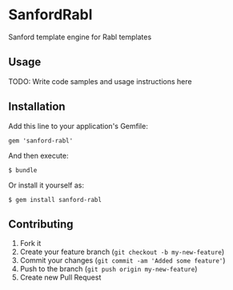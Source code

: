 # SanfordRabl

Sanford template engine for Rabl templates

## Usage

TODO: Write code samples and usage instructions here

## Installation

Add this line to your application's Gemfile:

    gem 'sanford-rabl'

And then execute:

    $ bundle

Or install it yourself as:

    $ gem install sanford-rabl

## Contributing

1. Fork it
2. Create your feature branch (`git checkout -b my-new-feature`)
3. Commit your changes (`git commit -am 'Added some feature'`)
4. Push to the branch (`git push origin my-new-feature`)
5. Create new Pull Request
